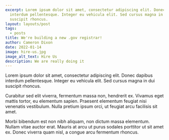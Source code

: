 ```yaml
---
excerpt: Lorem ipsum dolor sit amet, consectetur adipiscing elit. Donec dapibus
  interdum pellentesque. Integer eu vehicula elit. Sed cursus magna in dui
  suscipit rhoncus.
layout: layouts/post
tags:
  - posts
title: We're building a new .gov registrar!
author: Cameron Dixon
date: 2022-01-14
image: hire-us.jpg
image_alt_text: Hire Us
description: We are really doing it
---
```


Lorem ipsum dolor sit amet, consectetur adipiscing elit. Donec dapibus interdum pellentesque. Integer eu vehicula elit. Sed cursus magna in dui suscipit rhoncus.

Curabitur sed elit viverra, fermentum massa non, hendrerit ex. Vivamus eget mattis tortor, eu elementum sapien. Praesent elementum feugiat nisi venenatis vestibulum. Nulla pretium ipsum orci, ut feugiat arcu facilisis sit amet.

Morbi bibendum est non nibh aliquam, non dictum massa elementum. Nullam vitae auctor erat. Mauris at arcu ut purus sodales porttitor ut sit amet ex. Donec viverra quam nisl, a congue arcu fermentum rhoncus.
